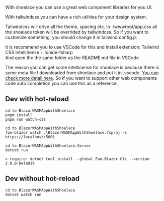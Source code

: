 With shoelace you can use a great web component libraries for you UI.

With tailwindcss you can have a rich utilities for your design system.


Tailwindcss will drive all the theme, spacing etc. In ./wwwroot/app.css all the shoelace token will be overrided by tailwindcss. So if you want to customize something, you should change it in tailwind.config.js


It is recommend you to use VSCode for this and install extension: Tailwind CSS IntelliSense + Ionide-fsharp \
And open the the same folder as the README.md file in VSCode 

The reason you can get some intellicense for shoelace is because there is some meta file I downloaded from shoelace and put it in .vscode. [You can check more detail here](https://shoelace.style/getting-started/usage?id=code-completion). So if you want to support other web components code auto completion you can use this as a reference.


## Dev with hot-reload

    cd to BlazorWASMAppWithShoelace
    pnpm install
    pnpm run watch-css

    cd to BlazorWASMAppWithShoelace
    fun-blazor watch .\BlazorWASMAppWithShoelace.fsproj -s https://localhost:5001

    cd to BlazorWASMAppWithShoelace.Server
    dotnet run

    > require: dotnet tool install --global Fun.Blazor.Cli --version 2.0.0-beta019


## Dev without hot-reload

    cd to BlazorWASMAppWithShoelace
    dotnet watch run
